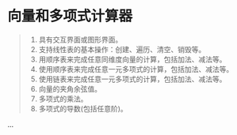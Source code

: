 # 向量和多项式计算器

>1. 具有交互界面或图形界面。
>2. 支持线性表的基本操作：创建、遍历、清空、销毁等。
>3. 用顺序表来完成任意同维度向量的计算，包括加法、减法等。
>4. 使用顺序表来完成任意一元多项式的计算，包括加法、减法等。
>5. 使用链表来完成任意一元多项式的计算，包括加法、减法等。
>6. 向量的夹角余弦值。
>7. 多项式的乘法。
>8. 多项式的导数(包括任意阶)。

...


